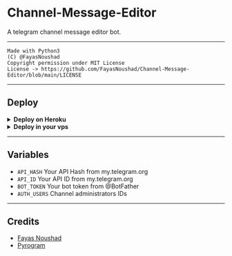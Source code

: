 # Channel-Message-Editor

A telegram channel message editor bot.

---

```
Made with Python3
(C) @FayasNoushad
Copyright permission under MIT License
License -> https://github.com/FayasNoushad/Channel-Message-Editor/blob/main/LICENSE
```

---

## Deploy

<details>
  <summary><b>Deploy on Heroku</b></summary>

<p align="left">
  <a href="https://heroku.com/deploy?template=https://github.com/FayasNoushad/Channel-Message-Editor">
     <img height="30px" src="https://img.shields.io/badge/Deploy%20To%20Heroku-blueviolet?style=for-the-badge&logo=heroku">
  </a>
</p>

</details>

<details>
  <summary><b>Deploy in your vps</b></summary>

```sh
git clone https://github.com/FayasNoushad/Channel-Message-Editor
cd Channel-Message-Editor
pip3 install -r requirements.txt
# <Create Variables appropriately>
python3 main.py
```

</details>

---

## Variables

- `API_HASH` Your API Hash from my.telegram.org
- `API_ID` Your API ID from my.telegram.org
- `BOT_TOKEN` Your bot token from @BotFather
- `AUTH_USERS` Channel administrators IDs

---

## Credits

- [Fayas Noushad](https://github.com/FayasNoushad)
- [Pyrogram](https://github.com/pyrogram/pyrogram)
